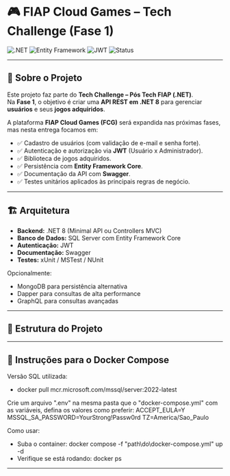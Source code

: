 # 🎮 FIAP Cloud Games – Tech Challenge (Fase 1)

![.NET](https://img.shields.io/badge/.NET-8.0-blueviolet)
![Entity Framework](https://img.shields.io/badge/Entity%20Framework-Core-green)
![JWT](https://img.shields.io/badge/Auth-JWT-orange)
![Status](https://img.shields.io/badge/Status-Em%20Desenvolvimento-yellow)

---

## 📌 Sobre o Projeto
Este projeto faz parte do **Tech Challenge – Pós Tech FIAP (.NET)**.  
Na **Fase 1**, o objetivo é criar uma **API REST em .NET 8** para gerenciar **usuários** e seus **jogos adquiridos**.  

A plataforma **FIAP Cloud Games (FCG)** será expandida nas próximas fases, mas nesta entrega focamos em:
- ✅ Cadastro de usuários (com validação de e-mail e senha forte).  
- ✅ Autenticação e autorização via **JWT** (Usuário x Administrador).  
- ✅ Biblioteca de jogos adquiridos.  
- ✅ Persistência com **Entity Framework Core**.  
- ✅ Documentação da API com **Swagger**.  
- ✅ Testes unitários aplicados às principais regras de negócio.  

---

## 🏗️ Arquitetura
- **Backend:** .NET 8 (Minimal API ou Controllers MVC)  
- **Banco de Dados:** SQL Server com Entity Framework Core  
- **Autenticação:** JWT  
- **Documentação:** Swagger  
- **Testes:** xUnit / MSTest / NUnit  

Opcionalmente:  
- MongoDB para persistência alternativa  
- Dapper para consultas de alta performance  
- GraphQL para consultas avançadas  

---

## 📂 Estrutura do Projeto

---

## 🐳 Instruções para o Docker Compose
Versão SQL utilizada:
- docker pull mcr.microsoft.com/mssql/server:2022-latest

Crie um arquivo ".env" na mesma pasta que o "docker-compose.yml" com as variáveis, defina os valores como preferir:
    ACCEPT_EULA=Y
    MSSQL_SA_PASSWORD=YourStrong!Passw0rd
    TZ=America/Sao_Paulo
     
Como usar:
- Suba o container: docker compose -f "path\do\docker-compose.yml" up -d
- Verifique se está rodando: docker ps

---